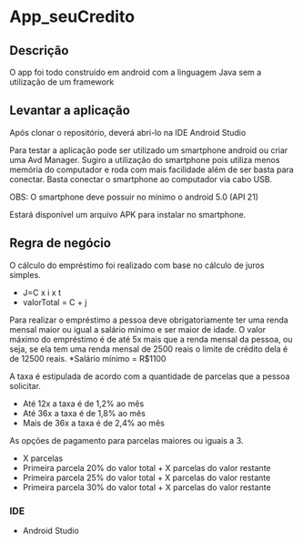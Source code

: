 # App_seuCredito

## Descrição
O app foi todo construído em android com a linguagem Java sem a utilização de um framework

## Levantar a aplicação
Após clonar o repositório, deverá abri-lo na IDE Android Studio

Para testar a aplicação pode ser utilizado um smartphone android ou criar uma Avd Manager. 
Sugiro a utilização do smartphone pois utiliza menos memória do computador e roda com mais facilidade além de ser basta para conectar. Basta conectar o smartphone ao computador via cabo USB.

OBS: O smartphone deve possuir no mínimo o android 5.0 (API 21)

Estará disponível um arquivo APK para instalar no smartphone.

## Regra de negócio
O cálculo do empréstimo foi realizado com base no cálculo de juros simples.
* J=C x i x t
* valorTotal = C + j

Para realizar o empréstimo a pessoa deve obrigatoriamente ter uma renda mensal maior ou igual a salário mínimo e ser maior de idade.
O valor máximo do empréstimo é de até 5x mais que a renda mensal da pessoa, ou seja, se ela tem uma renda mensal de 2500 reais o limite de crédito dela é de 12500 reais.
*Salário mínimo = R$1100

A taxa é estipulada de acordo com a quantidade de parcelas que a pessoa solicitar.
* Até 12x a taxa é de 1,2% ao mês
* Até 36x a taxa é de 1,8% ao mês
* Mais de 36x a taxa é de 2,4% ao mês

As opções de pagamento para parcelas maiores ou iguais a 3.
* X parcelas
* Primeira parcela 20% do valor total + X parcelas do valor restante
* Primeira parcela 25% do valor total + X parcelas do valor restante
* Primeira parcela 30% do valor total + X parcelas do valor restante

### IDE
* Android Studio
